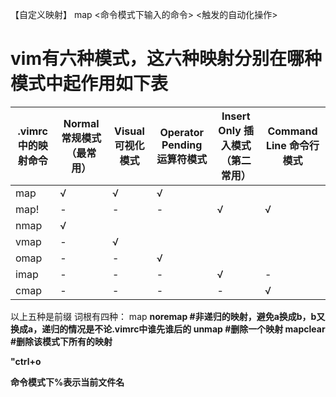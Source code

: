 【自定义映射】
map <命令模式下输入的命令> <触发的自动化操作>
# vim有六种模式，这六种映射分别在哪种模式中起作用如下表
|.vimrc中的映射命令|Normal 常规模式（最常用）|Visual 可视化模式|Operator Pending 运算符模式|Insert Only 插入模式（第二常用）|Command Line 命令行模式|
|---|---|---|---|---|---|
|map|√|√|√|
|map!|-|-|-|√|√|
|nmap|√|	 	 	 
|vmap|-|√|	 	 	 
|omap|-|-|√|
|imap|-|-|-|√|-|
|cmap|-|-|-|-|√|


以上五种是前缀
词根有四种：
map <a> <b>
noremap <a> <b> #非递归的映射，避免a换成b，b又换成a，递归的情况是不论.vimrc中谁先谁后的
unmap <a> #删除一个映射
mapclear #删除该模式下所有的映射

	
	
<nop>
<Esc>
<F4>
<C-o> "ctrl+o
<space>

命令模式下%表示当前文件名
